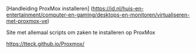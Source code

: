[Handleiding ProxMox installeren] (https://id.nl/huis-en-entertainment/computer-en-gaming/desktops-en-monitoren/virtualiseren-met-proxmox-ve)

Site met allemaal scripts om zaken te installeren op ProxMox

https://tteck.github.io/Proxmox/
